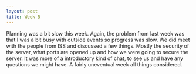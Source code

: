```yaml
---
layout: post
title: Week 5
---
```

Planning was a bit slow this week. Again, the problem from last week was that I was a bit busy with outside events so progress was slow. We did meet with the people from ISS and discussed a few things. Mostly the security of the server, what ports are opened up and how we were going to secure the server. It was more of a introductory kind of chat, to see us and have any questions we might have. A fairly uneventual week all things considered.